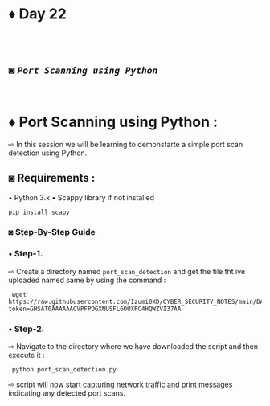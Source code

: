 # ♦ Day 22
</br>
</br>

## ◙ ***`Port Scanning using Python`***
 </br>
 
# ♦ Port Scanning using Python :
   ⇨ In this session we will be learning to demonstarte a simple port scan detection using Python. 

## ◙ Requirements :

 • Python 3.x
 • Scappy library if not installed

    pip install scapy

### ◙ Step-By-Step Guide 

### • Step-1.  

 ⇨ Create a directory named `port_scan_detection` and get the file tht ive uploaded named same by using the command :

     wget https://raw.githubusercontent.com/Izumi0XD/CYBER_SECURITY_NOTES/main/DAY_22/port_scan_detection.py?token=GHSAT0AAAAAACVPFPDGXNUSFL6OUXPC4HQWZVI37AA 


### • Step-2.  

 ⇨ Navigate to the directory where we have downloaded the script and then execute it :

     python port_scan_detection.py
 
 ⇨ script will now start capturing network traffic and print messages indicating any detected port scans.
